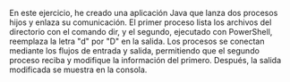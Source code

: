 En este ejercicio, he creado una aplicación Java que lanza dos procesos hijos y enlaza su comunicación. El primer proceso lista los archivos del directorio con el comando dir, y el segundo, ejecutado con PowerShell, reemplaza la letra "d" por "D" en la salida. Los procesos se conectan mediante los flujos de entrada y salida, permitiendo que el segundo proceso reciba y modifique la información del primero. Después, la salida modificada se muestra en la consola. 
